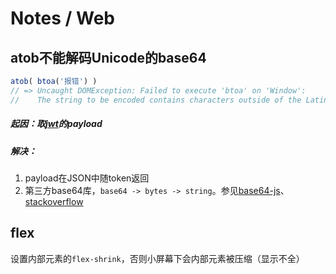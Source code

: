 Notes / Web
===

## atob不能解码Unicode的base64

```JavaScript
atob( btoa('报错') )
// => Uncaught DOMException: Failed to execute 'btoa' on 'Window': 
//    The string to be encoded contains characters outside of the Latin1 range.
```

##### 起因：取[jwt](https://jwt.io/)的payload

##### 解决：

1. payload在JSON中随token返回
2. 第三方base64库，`base64 -> bytes -> string`。参见[base64-js](https://github.com/beatgammit/base64-js)、[stackoverflow](http://stackoverflow.com/questions/17191945/conversion-between-utf-8-arraybuffer-and-string)


## flex

设置内部元素的`flex-shrink`，否则小屏幕下会内部元素被压缩（显示不全）

